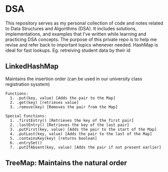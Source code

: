 # DSA
This repository serves as my personal collection of code and notes related to Data Structures and Algorithms (DSA). It includes solutions, implementations, and examples that I’ve written while learning and practicing DSA concepts. The purpose of this private repo is to help me revise and refer back to important topics whenever needed.
HashMap is ideal for fast lookups. Eg. retreiving student data by their id
## LinkedHashMap
Maintains the insertion order (can be used in our university class registration sysstem)
```
Functions:
  1. .put(key, value) [Adds the pair to the Map]
  2. .get(key) [retrieves value]
  3. .remove(key) [Removes the pair from the Map]
```
```
Special Functions: 
  1. .firstEntry() [Retrieves the key of the first pair]
  2. .lastEntry() [Retrieves the key of the last pair]
  3. .putFirst(key, value) [Adds the pair to the start of the Map]
  4. .putLast(key, value) [Adds the pair to the last of the Map]
  5. .containsKey(key) [returns boolean]
  6. .entrySet()
  7. .putIfAbsent(key, value) [Adds the pair if not present earlier]
```
## TreeMap: Maintains the natural order 
